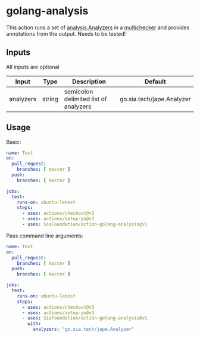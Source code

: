 # golang-analysis

This action runs a set of [analysis.Analyzers](https://pkg.go.dev/golang.org/x/tools/go/analysis#Analyzer) in a [multichecker](https://pkg.go.dev/golang.org/x/tools/go/analysis/multichecker) and provides annotations from the output.  Needs to be tested!

## Inputs

All inputs are optional

| Input | Type | Description | Default 
--|--|--|--
analyzers | string | semicolon delimited list of analyzers | go.sia.tech/jape.Analyzer

## Usage

Basic:
```yml
name: Test
on:
  pull_request:
    branches: [ master ]
  push:
    branches: [ master ]

jobs:
  test:
    runs-on: ubuntu-latest
    steps:
      - uses: actions/checkout@v3
      - uses: actions/setup-go@v3
      - uses: SiaFoundation/action-golang-analysis@v1
```

Pass command line arguments:
```yml
name: Test
on:
  pull_request:
    branches: [ master ]
  push:
    branches: [ master ]

jobs:
  test:
    runs-on: ubuntu-latest
    steps:
      - uses: actions/checkout@v3
      - uses: actions/setup-go@v3
      - uses: SiaFoundation/action-golang-analysis@v1
        with:
          analyzers: "go.sia.tech/jape.Analyzer"
```
